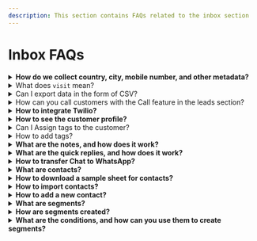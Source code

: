 ```yaml
---
description: This section contains FAQs related to the inbox section
---
```


# Inbox FAQs

<details>

<summary><strong>How do we collect country, city, mobile number, and other metadata?</strong></summary>

1. tropitech fetches the country and city of a visitor from their IP Address.
2. Mobile numbers and metadata are fetched from different components of your chat flow. For example:- Name, email, and phone number components in your chat flow.

</details>

<details>

<summary>What does <code>visit</code> mean?</summary>

A visit is a term used to describe a visitor that engages in a conversation with your chatbot.

</details>

<details>

<summary>Can I export data in the form of CSV?</summary>

Yes, you can easily export data in CSV from the export button in the leads tab under Inbox.

1. Navigate to the Inbox Tab & Click on Leads
2. Click on the Export Button available on the top right section of the page.

</details>

<details>

<summary>How can you call customers with the Call feature in the leads section?</summary>

tropitech offers an integration with Twilio to call your leads from the Inbox. You can use the call feature to call leads and customers from the leads section directly from your desktop. You must integrate Twilio with tropitech to set up the calling feature in tropitech.

</details>

<details>

<summary><strong>How to integrate Twilio?</strong></summary>

You can integrate Twilio from the integrate Twilio option in the Inbox Tab.

1. In The Inbox tab, Click On The Integrate Twilio Button.
2. To complete the Integration, you need:-
   1. Account SiID
   2. Phone Number
   3. TwiML App SID
   4. API Key API Secret App
   5. URL (POST)
3. You can find all of these credentials on the Twilio Dashboard.
4. Also, you can contact us at production@tropitech.co.za for further assistance.
5. After you fill out these parameters, you can quickly call leads from tropitech.
6. Refer To The Following Steps To Obtain Your API Key and SID On Twilio
   1. Click on the Account link in the top-right navigation.
   2. In the submenu, click on API keys & tokens.
   3. Scroll to the bottom of the page and click Request a Secondary Token
   4. Also, on this page, you can find your SID at the bottom.

</details>

<details>

<summary><strong>How to see the customer profile?</strong></summary>

Navigate To The Inbox Tab, and it will list the customer profile under the Leads or Contacts tab. Also, you can click on any customer in the leads or messages, and a window will open all the necessary info. The customer profile will open on the rightmost side of your screen, where you can see all the details. You can also add tags and notes in this section.

</details>

<details>

<summary>Can I Assign tags to the customer?</summary>

Yes, there is a feature to assign tags to different customers based on your preference

1. After applying tags, you can easily filter customers through tags and send out custom messages.
2. Navigate To The Inbox Tab
3. You can click on any customer in the leads or messages tab. A window will open all the necessary info.
4. The customer profile will open on the rightmost side of your screen, where you can see all the details. You can also add tags and notes in this section.

</details>

<details>

<summary>How to add tags?</summary>

1. Navigate To The Inbox Tab
2. You can click on any customer in the leads or messages tab. A window will open all the necessary info.
3. The customer profile will open on the rightmost side of your screen, where you can see all the details. You can also add and edit tags in this section.
4. Type your tag under the input box with the name 'Tags' and Hit enter for each new tag.

</details>

<details>

<summary><strong>What are the notes, and how does it work?</strong></summary>

The notes feature helps you record important details and things your team wants to know about a specific customer. For example, if they provide an alternate number or the time they will be available to take a call.

You can add notes by following the below steps.

1. Navigate To The Inbox Tab
2. You can click on any customer in the leads or messages tab, and a window will open all the necessary info.
3. The customer profile will open on the rightmost side of your screen, where you can see all the details.
4. You can also add notes in this section.
5. Type your notes under the input box with the name 'Notes' and Hit enter after you are done.
6. Watch out for the message updates to confirm that your changes are saved.

</details>

<details>

<summary><strong>What are the quick replies, and how does it work?</strong></summary>

Quick replies are the template responses that you can save and use during the live chat. You can access these quick replies whenever you enter '/' into your chat window, the Bot will automatically fetch your list of quick replies, and you can select the one you want to use.

You can add quick replies in the tropitech app by following steps:

1. Navigate To The Inbox Tab
2. You can click on any customer in the leads or messages tab. A window will open all the necessary info.
3. The customer profile will open on the rightmost side of your screen, where you can see all the details.

</details>

<details>

<summary><strong>How to transfer Chat to WhatsApp?</strong></summary>

1. tropitech offers you the option to transfer the chat to WhatsApp or an agent on your support team.
2. To transfer the chat to WhatsApp, the visitor must start a Live chat by clicking on the three-dot menu beside the cross 'X" icon.
3. After an agent accepts your request, you can transfer the chat to Whatsapp by again opening the menu and selecting Transfer to WhatsApp.
4. If you have a WhatsApp bot, make sure you have a support agent on call to respond to live chat requests.
5. Also, ensure that your agent has the same contact number as your WhatsApp business account.
6. Moreover, the chat history for WhatsApp will not be stored on WhatsApp.
7. How to assign chat to an agent?
   1. The customer support team can transfer live chat requests to their fellow team members. To do the same, Navigate to Inbox from the side navigation panel and then move to the Live chat tab.
   2. Go Under the messaging area in the middle bottom of the window. Click on the three dots available besides the emoji icon. It will open up the option to transfer the chat to other customer support team members.

</details>

<details>

<summary><strong>What are contacts?</strong></summary>

Any visitor interacting with WhatsApp, Facebook, and Telegram Bot and submitting details like name, email address, and/or phone no. is considered a contact. You can also manually import or add new contacts.

You can see your contacts in the 'contacts' tab under the 'Inbox; section. Navigate to the Inbox Tab

</details>

<details>

<summary><strong>How to download a sample sheet for contacts?</strong></summary>

You can download a sample sheet for contacts from the sample sheet option next to the import contacts option.

</details>

<details>

<summary><strong>How to import contacts?</strong></summary>

1. Navigate To the 'Contacts' tab under the 'Inbox' section from the side navigation Panel.
2. Click on the 'filter' option to select the specific Bot or All, and then click the Import Contacts Option to download data into a CSV file.

</details>

<details>

<summary><strong>How to add a new contact?</strong></summary>

1. Navigate To the 'contact' tab under 'Inbox' from the side navigation panel and click on the 'Add Contact' button on the top right.
2. It will open the input boxes to add a new contact manually. Once done, Please click 'Add Contact' to save the new contact.

</details>

<details>

<summary><strong>What are segments?</strong></summary>

Segments are groups of similar target audiences based on their characteristics like demographics, behaviors, and interests. You can group your subscribers into segments based on their similar characteristics. These will then be used in broadcast campaigns.

</details>

<details>

<summary><strong>How are segments created?</strong></summary>

To Create Segments

1. Navigate to the Inbox tab
2. Click On Segments
3. Click on the Create Segment Button
4. After clicking, Type your Segment Name.
5. Select a Platform From Facebook, Google, and WhatsApp
6. Select Your Bot
7. Now You Select The Condition Type. It can be based on Two Things
   1. Attribute - Distinct Features Of Your Visitors
   2. Tags- The Tags That you have created in the customer profile
8. You can create segments based on their characteristics like demographics, behaviors, interests

</details>

<details>

<summary><strong>What are the conditions, and how can you use them to create segments?</strong></summary>

While creating a segment, you can Select The Condition Type based on Two Things.

1. Attribute - Distinct Features Of Your Visitors
2. Tags- Tags That you have created in the customer profile
3. Conditions are the differentiation factors that segmentize a group of customers from the entire base.
4. You can use tags to filter based on the tags you have created,, or you can use Attributes like Names To Create Segments..

</details>
